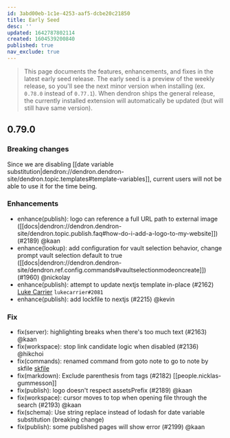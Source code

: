 ```yaml
---
id: 3abd00eb-1c1e-4253-aaf5-dcbe20c21850
title: Early Seed
desc: ''
updated: 1642787802114
created: 1604539200840
published: true
nav_exclude: true
---
```


> This page documents the features, enhancements, and fixes in the latest early seed release. The early seed is a preview of the weekly release, so you'll see the next minor version when installing (ex. `0.78.0` instead of `0.77.1`). When dendron ships the general release, the currently installed extension will automatically be updated (but will still have same version).

## 0.79.0

### Breaking changes

Since we are disabling [[date variable substitution|dendron://dendron.dendron-site/dendron.topic.templates#template-variables]], current users will not be able to use it for the time being.

### Enhancements
- enhance(publish): logo can reference a full URL path to external image ([[docs|dendron://dendron.dendron-site/dendron.topic.publish.faq#how-do-i-add-a-logo-to-my-website]]) (#2189) @kaan
- enhance(lookup): add configuration for vault selection behavior, change prompt vault selection default to true ([[docs|dendron://dendron.dendron-site/dendron.ref.config.commands#vaultselectionmodeoncreate]]) (#1960) @nickolay
- enhance(publish): attempt to update nextjs template in-place (#2162) [Luke Carrier](https://github.com/LukeCarrier) `lukecarrier#2081`
- enhance(publish): add lockfile to nextjs (#2215) @kevin

### Fix
- fix(server): highlighting breaks when there's too much text (#2163) @kaan
- fix(workspace): stop link candidate logic when disabled (#2136) @hikchoi
- fix(commands): renamed command from goto note to go to note by skfile [skfile](https://github.com/skfile)
- fix(markdown): Exclude parenthesis from tags (#2182) [[people.nicklas-gummesson]]
- fix(publish): logo doesn't respect assetsPrefix (#2189) @kaan
- fix(workspace): cursor moves to top when opening file through the search (#2193) @kaan
- fix(schema): Use string replace instead of lodash for date variable substitution (breaking change)
- fix(publish): some published pages will show error (#2199) @kaan
